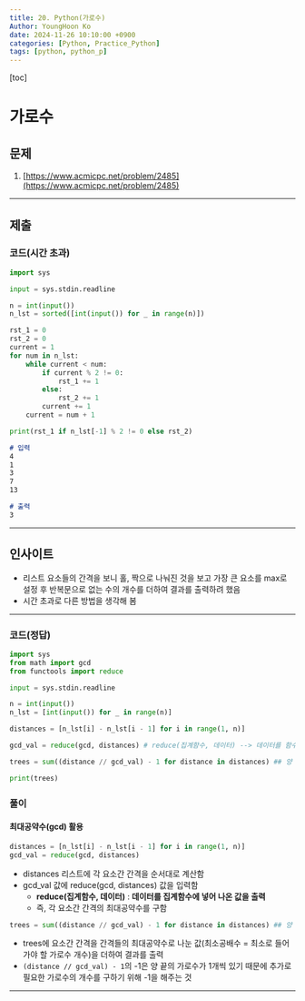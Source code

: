 ```yaml
---
title: 20. Python(가로수)
Author: YoungHoon Ko
date: 2024-11-26 10:10:00 +0900
categories: [Python, Practice_Python]
tags: [python, python_p]
---
```


[toc]

# 가로수

## 문제

1. [https://www.acmicpc.net/problem/2485](https://www.acmicpc.net/problem/2485)

---

## 제출

### 코드(시간 초과)

```python
import sys

input = sys.stdin.readline

n = int(input())
n_lst = sorted([int(input()) for _ in range(n)])

rst_1 = 0
rst_2 = 0
current = 1
for num in n_lst:
    while current < num:
        if current % 2 != 0:
            rst_1 += 1
        else:
            rst_2 += 1
        current += 1
    current = num + 1

print(rst_1 if n_lst[-1] % 2 != 0 else rst_2)
```

```markdown
# 입력
4
1
3
7
13
```

```markdown
# 출력
3
```

---

## 인사이트

- 리스트 요소들의 간격을 보니 홀, 짝으로 나눠진 것을 보고 가장 큰 요소를 max로 설정 후 반복문으로 없는 수의 개수를 더하여 결과를 출력하려 했음
- 시간 초과로 다른 방법을 생각해 봄

---

### 코드(정답)

```python
import sys
from math import gcd
from functools import reduce

input = sys.stdin.readline

n = int(input())
n_lst = [int(input()) for _ in range(n)]

distances = [n_lst[i] - n_lst[i - 1] for i in range(1, n)]

gcd_val = reduce(gcd, distances) # reduce(집계함수, 데이터) --> 데이터를 함수에 넣어 나온 값을 출력함 내장 함수를 사용할 때 도움이 됨

trees = sum((distance // gcd_val) - 1 for distance in distances) ## 양 끝에 배치된 가로수를 제외하기 위해 -1을 해줌

print(trees)
```

### 풀이

#### 최대공약수(gcd) 활용

```python
distances = [n_lst[i] - n_lst[i - 1] for i in range(1, n)]
gcd_val = reduce(gcd, distances)
```

- distances 리스트에 각 요소간 간격을 순서대로 계산함
- gcd_val 값에 reduce(gcd, distances) 값을 입력함
  - **reduce(집계함수, 데이터)** : **데이터를 집계함수에 넣어 나온 값을 출력**
  - 즉, 각 요소간 간격의 최대공약수를 구함


```python
trees = sum((distance // gcd_val) - 1 for distance in distances) ## 양 끝에 배치된 가로수를 제외하기 위해 -1을 해줌
```

- trees에 요소간 간격을 간격들의 최대공약수로 나눈 값(최소공배수 = 최소로 들어가야 할 가로수 개수)을 더하여 결과를 출력
- `(distance // gcd_val) - 1`의 -1은 양 끝의 가로수가 1개씩 있기 때문에 추가로 필요한 가로수의 개수를 구하기 위해 -1을 해주는 것

---
